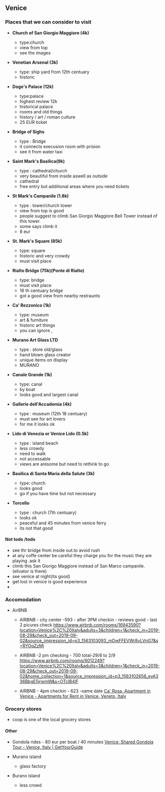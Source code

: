 ## Venice 


### Places that we can consider to visit

- **Church of San Giorgio Maggiore (4k)**
  - type:church
  - view from top
  - see the images

- **Venetian Arsenal (3k)**
  - type: ship yard from 12th centuary
  - historic

- **Doge's Palace (12k)**
  - type:palace
  - highest review 12k
  - historical palace
  - rooms and old things
  - history / art / roman culture
  - 25 EUR ticket

- **Bridge of Sighs**
  - type : Bridge
  - it connects execusion room with prision
  - see it from water taxi

- **Saint Mark's Basilica(9k)**
  - type : cathedral/church
  - very beautiful from inside aswell as outside
  - cathedral
  - free entry but additional areas where you need tickets

- **St Mark's Campanile (1.8k)**
  - type : tower/church tower
  - view from top is good
  - people suggest to climb San Giorgio Maggiore Bell Tower instead of this tower.
  - some says climb it 
  - 8 eur


- **St. Mark's Square (85k)**
  - type: square 
  - historic and very crowdy
  - must visit place

- **Rialto Bridge (75k)(Ponte di Rialto)**
  - type: bridge
  - must visit place
  - 16 th centuary bridge
  - got a good view from nearby restraunts

- **Ca' Rezzonico (1k)**
  - type: museum
  -  art & furniture
  -  historic art things
  -  you can ignore ,

- **Murano Art Glass LTD**
  - type : store old/glass
  - hand blown glass creator
  - unique items on display
  - MURANO

- **Canale Grande  (1k)**
  - type: canal 
  - by boat
  - looks good and largest canal
  
- **Gallerie dell'Accademia (4k)**
  - type : museum (12th 18 centuary)
  - must see for art lovers
  - for me it looks ok 

- **Lido di Venezia or Venice Lido (0.5k)**
  - type : island beach
  - less crowdy
  - need to walk
  - not accessable
  - views are aresome but need to rethink to go

- **Basilica di Santa Maria della Salute (3k)**
  - type: church
  - looks good
  - go if you have time but not necessary

 
- **Torcello**
  - type : church (7th centuary)
  - looks ok
  - peaceful and 45 minutes from venice ferry
  - its not that good



#### Not todo /todo

- see thr bridge from inside out.to avoid rush
- at any coffe center be careful they charge you for the music they are playing .ask it
- climb this San Giorigo Maggiore instead of San Marco campanile. (elivator is there)
- see venice at night(its good)
- get lost in venice is good experience
- 
  
  
  

### Accomodation

- AirBNB
  - AIRBNB - city center -593 - after 3PM checkin - reviews good - last 2 picures check 
https://www.airbnb.com/rooms/16943590?location=Venice%2C%20Italy&adults=3&children=1&check_in=2019-08-29&check_out=2019-09-02&source_impression_id=p3_1563103093_mDwFFEVWr8vLVnG7&s=RYOqZzMj

  - AIRBNB -2 pm checking - 700 total-29/8 to 2/9
https://www.airbnb.com/rooms/6012249?location=Venice%2C%20Italy&adults=3&children=1&check_in=2019-08-29&check_out=2019-09-02&home_collection=1&source_impression_id=p3_1563102656_eyA336BbgE5jrwmW&s=OTcIB4IF
  - AIRBNB - 4pm checkin - 623 -same date 
  [Ca' Rosa, Apartment in Venice - Apartments for Rent in Venice, Veneto, Italy](https://www.airbnb.com/rooms/1665038?location=Venice%2C%20Italy&adults=3&children=1&check_in=2019-08-29&check_out=2019-09-02&home_collection=1&source_impression_id=p3_1563101991_uFDJSlEa2eElaHmp)

### Grocery stores
  - coop is one of the local grocery stores


#### Other
- Gondola rides - 80 eur per boat / 40 minutes
[Venice: Shared Gondola Tour - Venice, Italy \| GetYourGuide](https://www.getyourguide.com/venice-l35/venetian-traditions-tour-t129684/)


- Murano island
   - glass factory

- Burano island
  - less crowd


